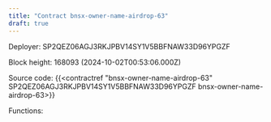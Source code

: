 ```yaml
---
title: "Contract bnsx-owner-name-airdrop-63"
draft: true
---
```

Deployer: SP2QEZ06AGJ3RKJPBV14SY1V5BBFNAW33D96YPGZF


 



Block height: 168093 (2024-10-02T00:53:06.000Z)

Source code: {{<contractref "bnsx-owner-name-airdrop-63" SP2QEZ06AGJ3RKJPBV14SY1V5BBFNAW33D96YPGZF bnsx-owner-name-airdrop-63>}}

Functions:


